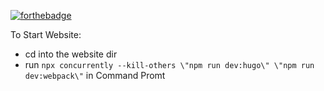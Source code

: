 [![forthebadge](https://forthebadge.com/images/badges/ctrl-c-ctrl-v.svg)](https://forthebadge.com)

To Start Website: 
- cd into the website dir
- run `npx concurrently --kill-others \"npm run dev:hugo\" \"npm run dev:webpack\"` in Command Promt
